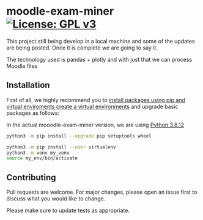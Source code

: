 # moodle-exam-miner [![License: GPL v3](https://img.shields.io/badge/License-GPLv3-blue.svg)](https://www.gnu.org/licenses/gpl-3.0)
This project still being develop in a local machine and some of the updates are being posted. 
Once it is complete we are going to say it.

The technology used is pandas + plotly and with just that we can process Moodle files

## Installation
First of all, we highly recommend you to [install packages using pip and virtual enviroments create a virtual environments](https://packaging.python.org/en/latest/guides/installing-using-pip-and-virtual-environments/)
and upgrade basic packages as follows:

In the actual mooodle-exam-miner version, we are using [Python 3.8.12](https://www.python.org/downloads/release/python-3812/)

```bash
python3 -m pip install --upgrade pip setuptools wheel
```
```bash
python3 -m pip install --user virtualenv
python3 -m venv my_venv
source my_env/bin/activate
```

## Contributing
Pull requests are welcome. For major changes, please open an issue first to discuss what you would like to change.

Please make sure to update tests as appropriate.